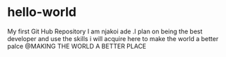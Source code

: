 # hello-world
My first Git Hub Repository
I am njakoi ade .I plan on being the best developer and use the skills i will acquire here to make the world a better palce
@MAKING THE WORLD A BETTER PLACE
